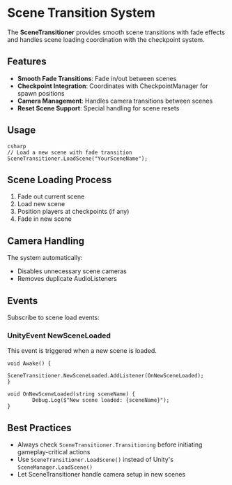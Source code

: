 # Scene Transition System

The **SceneTransitioner** provides smooth scene transitions with fade effects and handles scene loading coordination with the checkpoint system.

## Features

- **Smooth Fade Transitions**: Fade in/out between scenes
- **Checkpoint Integration**: Coordinates with CheckpointManager for spawn positions
- **Camera Management**: Handles camera transitions between scenes
- **Reset Scene Support**: Special handling for scene resets

## Usage

```
csharp
// Load a new scene with fade transition
SceneTransitioner.LoadScene("YourSceneName");
```

## Scene Loading Process

1. Fade out current scene
2. Load new scene
3. Position players at checkpoints (if any)
4. Fade in new scene

## Camera Handling

The system automatically:
- Disables unnecessary scene cameras
- Removes duplicate AudioListeners

## Events

Subscribe to scene load events:

### UnityEvent<string> NewSceneLoaded       

This event is triggered when a new scene is loaded.

```
void Awake() {
        SceneTransitioner.NewSceneLoaded.AddListener(OnNewSceneLoaded);
}

void OnNewSceneLoaded(string sceneName) {
        Debug.Log($"New scene loaded: {sceneName}");
}
```


## Best Practices

- Always check `SceneTransitioner.Transitioning` before initiating gameplay-critical actions
- Use `SceneTransitioner.LoadScene()` instead of Unity's `SceneManager.LoadScene()`
- Let SceneTransitioner handle camera setup in new scenes